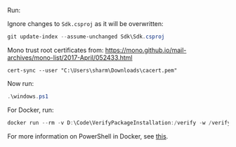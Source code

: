 Run:

Ignore changes to `Sdk.csproj` as it will be overwritten:

```ps1
git update-index --assume-unchanged Sdk\Sdk.csproj
```

Mono trust root certificates from: https://mono.github.io/mail-archives/mono-list/2017-April/052433.html

```
cert-sync --user "C:\Users\sharm\Downloads\cacert.pem"
```

Now run:

```ps1
.\windows.ps1
```

For Docker, run:

```ps1
docker run --rm -v D:\Code\VerifyPackageInstallation:/verify -w /verify mcr.microsoft.com/dotnet/sdk:5.0 pwsh verify.ps1
```

For more information on PowerShell in Docker, see [this](https://github.com/dotnet/dotnet-docker/issues/1069).